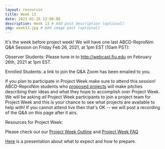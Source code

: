 ```yaml
---
layout: resources
title: Week 13
date: 2021-02-26 12:00:00
description: Week 13 # Add post description (optional)
img: week13.jpg # Add image post (optional)
---
```


It's the week before project week! We will have one last ABCD-ReproNim Q&A Session on Friday Feb 26, 2021, at 1pm EST (10am PST):

Observer Students: Please tune in to http://webcast.fiu.edu on February 26th, 2021 at 1pm EST.

Enrolled Students: a link to join the Q&A Zoom has been emailed to you.

If you plan to participate in Project Week make sure to attend this session! ABCD-ReproNim students who [proposed projects](https://github.com/ABCD-ReproNim/projects/issues) will make pitches describing their ideas and what they hope to accomplish over Project Week. We will be asking *all* Project Week participants to join a project team for Project Week and this is your chance to see what projects are available to help with! If you cannot attend live then that's OK -- we will post a recording of the Q&A on this page after it airs.

Resources for Project Week:

Please check out our [Project Week Outline](https://docs.google.com/document/d/1y5RqRw_ow7O3hTgwFBBsa6T9NaczIDwNM35qcRrw8fk/edit?usp=sharing) and [Project Week FAQ](https://docs.google.com/document/d/1fGYlcQQBqxsoEMnD3al1cKg1Zz0dXGY0thmcrRRYydc/edit?usp=sharing)

[Here](https://docs.google.com/presentation/d/1yaISzpru7dApTVccquoJDVZxbryuiSyHnMLNUR5McTM/edit?usp=sharing) is a presentation about what to expect and how to prepare.

